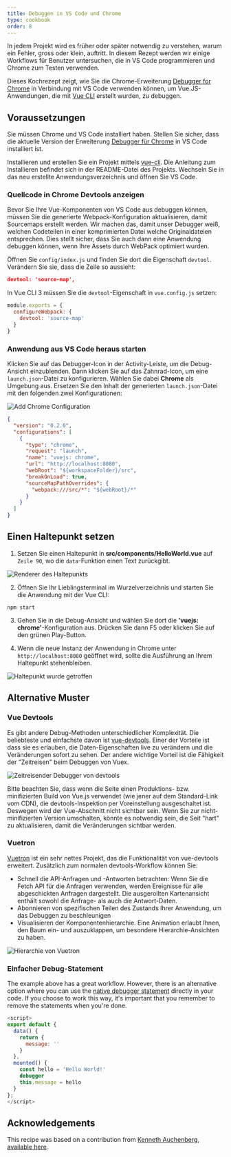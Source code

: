 ```yaml
---
title: Debuggen in VS Code und Chrome
type: cookbook
order: 8
---
```


In jedem Projekt wird es früher oder später notwendig zu verstehen, warum ein Fehler, gross oder klein, auftritt. In diesem Rezept werden wir einige Workflows für Benutzer untersuchen, die in VS Code programmieren und Chrome zum Testen verwenden.

Dieses Kochrezept zeigt, wie Sie die Chrome-Erweiterung [Debugger for Chrome](https://github.com/Microsoft/VSCode-chrome-debug) in Verbindung mit VS Code verwenden können, um Vue.JS-Anwendungen, die mit [Vue CLI](https://github.com/vuejs/vue-cli) erstellt wurden, zu debuggen.

## Voraussetzungen

Sie müssen Chrome und VS Code installiert haben. Stellen Sie sicher, dass die aktuelle Version der Erweiterung [Debugger für Chrome](https://marketplace.visualstudio.com/items?itemName=msjsdiag.debugger-for-chrome) in VS Code installiert ist.

Installieren und erstellen Sie ein Projekt mittels [vue-cli](https://github.com/vuejs/vue-cli). Die Anleitung zum Installieren befindet sich in der README-Datei des Projekts. Wechseln Sie in das neu erstellte Anwendungsverzeichnis und öffnen Sie VS Code.

### Quellcode in Chrome Devtools anzeigen

Bevor Sie Ihre Vue-Komponenten von VS Code aus debuggen können, müssen Sie die generierte Webpack-Konfiguration aktualisieren, damit Sourcemaps erstellt werden. Wir machen das, damit unser Debugger weiß, welchen Codeteilen in einer komprimierten Datei welche Originaldateien entsprechen. Dies stellt sicher, dass Sie auch dann eine Anwendung debuggen können, wenn Ihre Assets durch WebPack optimiert wurden.

Öffnen Sie `config/index.js` und finden Sie dort die Eigenschaft `devtool`. Verändern Sie sie, dass die Zeile so aussieht:

```json
devtool: 'source-map',
```

In Vue CLI 3 müssen Sie die `devtool`-Eigenschaft in `vue.config.js` setzen:

```js
module.exports = {
  configureWebpack: {
    devtool: 'source-map'
  }
}
```

### Anwendung aus VS Code heraus starten

Klicken Sie auf das Debugger-Icon in der Activity-Leiste, um die Debug-Ansicht einzublenden. Dann klicken Sie auf das Zahnrad-Icon, um eine `launch.json`-Datei zu konfigurieren. Wählen Sie dabei **Chrome** als Umgebung aus. Ersetzen Sie den Inhalt der generierten `launch.json`-Datei mit den folgenden zwei Konfigurationen:

![Add Chrome Configuration](/images/config_add.png)

```json
{
  "version": "0.2.0",
  "configurations": [
    {
      "type": "chrome",
      "request": "launch",
      "name": "vuejs: chrome",
      "url": "http://localhost:8080",
      "webRoot": "${workspaceFolder}/src",
      "breakOnLoad": true,
      "sourceMapPathOverrides": {
        "webpack:///src/*": "${webRoot}/*"
      }
    }
  ]
}
```

## Einen Haltepunkt setzen

1.  Setzen Sie einen Haltepunkt in **src/components/HelloWorld.vue** auf `Zeile 90`, wo die `data`-Funktion einen Text zurückgibt.

  ![Renderer des Haltepunkts](/images/breakpoint_set.png)

2.  Öffnen Sie Ihr Lieblingsterminal im Wurzelverzeichnis und starten Sie die Anwendung mit der Vue CLI:

  ```
  npm start
  ```

3.  Gehen Sie in die Debug-Ansicht und wählen Sie dort die **'vuejs: chrome'**-Konfiguration aus. Drücken Sie dann F5 oder klicken Sie auf den grünen Play-Button.

4.  Wenn die neue Instanz der Anwendung in Chrome unter `http://localhost:8080` geöffnet wird, sollte die Ausführung an Ihrem Haltepunkt stehenbleiben.

  ![Haltepunkt wurde getroffen](/images/breakpoint_hit.png)

## Alternative Muster

### Vue Devtools

Es gibt andere Debug-Methoden unterschiedlicher Komplexität. Die beliebteste und einfachste davon ist [vue-devtools](https://chrome.google.com/webstore/detail/vuejs-devtools/nhdogjmejiglipccpnnnanhbledajbpd). Einer der Vorteile ist dass sie es erlauben, die Daten-Eigenschaften live zu verändern und die Veränderungen sofort zu sehen. Der andere wichtige Vorteil ist die Fähigkeit der "Zeitreisen" beim Debuggen von Vuex.

![Zeitreisender Debugger von devtools](/images/devtools-timetravel.gif)

<p class="tip">Bitte beachten Sie, dass wenn die Seite einen Produktions- bzw. minifizierten Build von Vue.js verwendet (wie jener auf dem Standard-Link vom CDN), die devtools-Inspektion per Voreinstellung ausgeschaltet ist. Deswegen wird der Vue-Abschnitt nicht sichtbar sein. Wenn Sie zur nicht-minifizierten Version umschalten, könnte es notwendig sein, die Seit "hart" zu aktualisieren, damit die Veränderungen sichtbar werden.</p>

### Vuetron

[Vuetron](http://vuetron.io/) ist ein sehr nettes Projekt, das die Funktionalität von vue-devtools erweitert. Zusätzlich zum normalen devtools-Workflow können Sie:

* Schnell die API-Anfragen und -Antworten betrachten: Wenn Sie die Fetch API für die Anfragen verwenden, werden Ereignisse für alle abgeschickten Anfragen dargestellt. Die ausgerollten Kartenansicht enthält sowohl die Anfrage- als auch die Antwort-Daten.
* Abonnieren von spezifischen Teilen des Zustands Ihrer Anwendung, um das Debuggen zu beschleunigen
* Visualisieren der Komponentenhierarchie. Eine Animation erlaubt Ihnen, den Baum ein- und auszuklappen, um besondere Hierarchie-Ansichten zu haben.

![Hierarchie von Vuetron](/images/vuetron-heirarchy.gif)

### Einfacher Debug-Statement

The example above has a great workflow. However, there is an alternative option where you can use the [native debugger statement](https://developer.mozilla.org/en-US/docs/Web/JavaScript/Reference/Statements/debugger) directly in your code. If you choose to work this way, it's important that you remember to remove the statements when you're done.

```js
<script>
export default {
  data() {
    return {
      message: ''
    }
  },
  mounted() {
    const hello = 'Hello World!'
    debugger
    this.message = hello
  }
};
</script>
```

## Acknowledgements

This recipe was based on a contribution from [Kenneth Auchenberg](https://twitter.com/auchenberg), [available here](https://github.com/Microsoft/VSCode-recipes/tree/master/vuejs-cli).
